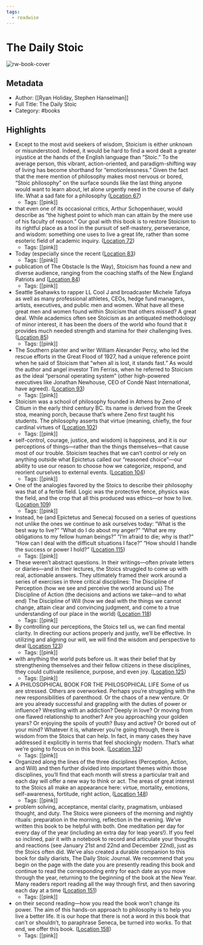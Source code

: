 ```yaml
---
tags:
  - readwise
---
```


# The Daily Stoic

![rw-book-cover](https://images-na.ssl-images-amazon.com/images/I/41oJYgjoQKL._SL200_.jpg)

## Metadata
- Author: [[Ryan Holiday, Stephen Hanselman]]
- Full Title: The Daily Stoic
- Category: #books

## Highlights
- Except to the most avid seekers of wisdom, Stoicism is either unknown or misunderstood. Indeed, it would be hard to find a word dealt a greater injustice at the hands of the English language than “Stoic.” To the average person, this vibrant, action-oriented, and paradigm-shifting way of living has become shorthand for “emotionlessness.” Given the fact that the mere mention of philosophy makes most nervous or bored, “Stoic philosophy” on the surface sounds like the last thing anyone would want to learn about, let alone urgently need in the course of daily life. What a sad fate for a philosophy ([Location 67](https://readwise.io/to_kindle?action=open&asin=B01HNJIJB2&location=67))
    - Tags: [[pink]] 
- that even one of its occasional critics, Arthur Schopenhauer, would describe as “the highest point to which man can attain by the mere use of his faculty of reason.” Our goal with this book is to restore Stoicism to its rightful place as a tool in the pursuit of self-mastery, perseverance, and wisdom: something one uses to live a great life, rather than some esoteric field of academic inquiry. ([Location 72](https://readwise.io/to_kindle?action=open&asin=B01HNJIJB2&location=72))
    - Tags: [[pink]] 
- Today (especially since the recent ([Location 83](https://readwise.io/to_kindle?action=open&asin=B01HNJIJB2&location=83))
    - Tags: [[pink]] 
- publication of The Obstacle Is the Way), Stoicism has found a new and diverse audience, ranging from the coaching staffs of the New England Patriots and ([Location 84](https://readwise.io/to_kindle?action=open&asin=B01HNJIJB2&location=84))
    - Tags: [[pink]] 
- Seattle Seahawks to rapper LL Cool J and broadcaster Michele Tafoya as well as many professional athletes, CEOs, hedge fund managers, artists, executives, and public men and women. What have all these great men and women found within Stoicism that others missed? A great deal. While academics often see Stoicism as an antiquated methodology of minor interest, it has been the doers of the world who found that it provides much needed strength and stamina for their challenging lives. ([Location 85](https://readwise.io/to_kindle?action=open&asin=B01HNJIJB2&location=85))
    - Tags: [[pink]] 
- The Southern planter and writer William Alexander Percy, who led the rescue efforts in the Great Flood of 1927, had a unique reference point when he said of Stoicism that “when all is lost, it stands fast.” As would the author and angel investor Tim Ferriss, when he referred to Stoicism as the ideal “personal operating system” (other high-powered executives like Jonathan Newhouse, CEO of Condé Nast International, have agreed). ([Location 93](https://readwise.io/to_kindle?action=open&asin=B01HNJIJB2&location=93))
    - Tags: [[pink]] 
- Stoicism was a school of philosophy founded in Athens by Zeno of Citium in the early third century BC. Its name is derived from the Greek stoa, meaning porch, because that’s where Zeno first taught his students. The philosophy asserts that virtue (meaning, chiefly, the four cardinal virtues of ([Location 102](https://readwise.io/to_kindle?action=open&asin=B01HNJIJB2&location=102))
    - Tags: [[pink]] 
- self-control, courage, justice, and wisdom) is happiness, and it is our perceptions of things—rather than the things themselves—that cause most of our trouble. Stoicism teaches that we can’t control or rely on anything outside what Epictetus called our “reasoned choice”—our ability to use our reason to choose how we categorize, respond, and reorient ourselves to external events. ([Location 104](https://readwise.io/to_kindle?action=open&asin=B01HNJIJB2&location=104))
    - Tags: [[pink]] 
- One of the analogies favored by the Stoics to describe their philosophy was that of a fertile field. Logic was the protective fence, physics was the field, and the crop that all this produced was ethics—or how to live. ([Location 109](https://readwise.io/to_kindle?action=open&asin=B01HNJIJB2&location=109))
    - Tags: [[pink]] 
- Instead, he (and Epictetus and Seneca) focused on a series of questions not unlike the ones we continue to ask ourselves today: “What is the best way to live?” “What do I do about my anger?” “What are my obligations to my fellow human beings?” “I’m afraid to die; why is that?” “How can I deal with the difficult situations I face?” “How should I handle the success or power I hold?” ([Location 115](https://readwise.io/to_kindle?action=open&asin=B01HNJIJB2&location=115))
    - Tags: [[pink]] 
- These weren’t abstract questions. In their writings—often private letters or diaries—and in their lectures, the Stoics struggled to come up with real, actionable answers. They ultimately framed their work around a series of exercises in three critical disciplines: The Discipline of Perception (how we see and perceive the world around us) The Discipline of Action (the decisions and actions we take—and to what end) The Discipline of Will (how we deal with the things we cannot change, attain clear and convincing judgment, and come to a true understanding of our place in the world) ([Location 118](https://readwise.io/to_kindle?action=open&asin=B01HNJIJB2&location=118))
    - Tags: [[pink]] 
- By controlling our perceptions, the Stoics tell us, we can find mental clarity. In directing our actions properly and justly, we’ll be effective. In utilizing and aligning our will, we will find the wisdom and perspective to deal ([Location 123](https://readwise.io/to_kindle?action=open&asin=B01HNJIJB2&location=123))
    - Tags: [[pink]] 
- with anything the world puts before us. It was their belief that by strengthening themselves and their fellow citizens in these disciplines, they could cultivate resilience, purpose, and even joy. ([Location 125](https://readwise.io/to_kindle?action=open&asin=B01HNJIJB2&location=125))
    - Tags: [[pink]] 
- A PHILOSOPHICAL BOOK FOR THE PHILOSOPHICAL LIFE Some of us are stressed. Others are overworked. Perhaps you’re struggling with the new responsibilities of parenthood. Or the chaos of a new venture. Or are you already successful and grappling with the duties of power or influence? Wrestling with an addiction? Deeply in love? Or moving from one flawed relationship to another? Are you approaching your golden years? Or enjoying the spoils of youth? Busy and active? Or bored out of your mind? Whatever it is, whatever you’re going through, there is wisdom from the Stoics that can help. In fact, in many cases they have addressed it explicitly in terms that feel shockingly modern. That’s what we’re going to focus on in this book. ([Location 132](https://readwise.io/to_kindle?action=open&asin=B01HNJIJB2&location=132))
    - Tags: [[pink]] 
- Organized along the lines of the three disciplines (Perception, Action, and Will) and then further divided into important themes within those disciplines, you’ll find that each month will stress a particular trait and each day will offer a new way to think or act. The areas of great interest to the Stoics all make an appearance here: virtue, mortality, emotions, self-awareness, fortitude, right action, ([Location 148](https://readwise.io/to_kindle?action=open&asin=B01HNJIJB2&location=148))
    - Tags: [[pink]] 
- problem solving, acceptance, mental clarity, pragmatism, unbiased thought, and duty. The Stoics were pioneers of the morning and nightly rituals: preparation in the morning, reflection in the evening. We’ve written this book to be helpful with both. One meditation per day for every day of the year (including an extra day for leap years!). If you feel so inclined, pair it with a notebook to record and articulate your thoughts and reactions (see January 21st and 22nd and December 22nd), just as the Stoics often did. We’ve also created a durable companion to this book for daily diarists, The Daily Stoic Journal. We recommend that you begin on the page with the date you are presently reading this book and continue to read the corresponding entry for each date as you move through the year, returning to the beginning of the book at the New Year. Many readers report reading all the way through first, and then savoring each day at a time ([Location 151](https://readwise.io/to_kindle?action=open&asin=B01HNJIJB2&location=151))
    - Tags: [[pink]] 
- on their second reading—how you read the book won’t change its power. The aim of this hands-on approach to philosophy is to help you live a better life. It is our hope that there is not a word in this book that can’t or shouldn’t, to paraphrase Seneca, be turned into works. To that end, we offer this book. ([Location 158](https://readwise.io/to_kindle?action=open&asin=B01HNJIJB2&location=158))
    - Tags: [[pink]]


